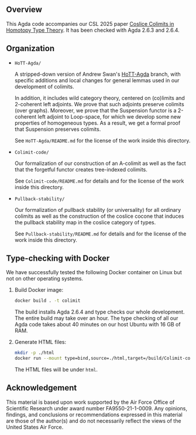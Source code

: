 ## Overview

  This Agda code accompanies our CSL 2025 paper [Coslice Colimits in Homotopy Type Theory](https://doi.org/10.4230/LIPIcs.CSL.2025.46).
  It has been checked with Agda 2.6.3 and 2.6.4.

## Organization

- `HoTT-Agda/`

  A stripped-down version of Andrew Swan's [HoTT-Agda](https://github.com/awswan/HoTT-Agda/tree/agda-2.6.1-compatible) branch,
  with specific additions and local changes for general lemmas used in our development of colimits.

  In addition, it includes wild category theory, centered on (co)limits and 2-coherent left adjoints. We prove that such adjoints
  preserve colimits (over graphs). Moreover, we prove that the Suspension functor is a 2-coherent left adjoint to Loop-space, for
  which we develop some new properties of homogeneous types. As a result, we get a formal proof that Suspension preserves colimits.

  See `HoTT-Agda/README.md` for the license of the work inside this directory.

- `Colimit-code/`

  Our formalization of our construction of an A-colimit
  as well as the fact that the forgetful functor creates
  tree-indexed colimits.

  See `Colimit-code/README.md` for details and for the
  license of the work inside this directory.

- `Pullback-stability/`

  Our formalization of pullback stability (or universality)
  for all ordinary colimits as well as the construction
  of the coslice cocone that induces the pullback stability
  map in the coslice category of types.

  See `Pullback-stability/README.md`
  for details and for the license of the work inside this
  directory.

## Type-checking with Docker

We have successfully tested the following Docker container on Linux but not on other operating systems.

1. Build Docker image:

   ```bash
   docker build . -t colimit
   ```

   The build installs Agda 2.6.4 and type checks our whole development.
   The entire build may take over an hour. The type checking of all our
   Agda code takes about 40 minutes on our host Ubuntu with 16 GB of RAM.

2. Generate HTML files:

   ```bash
   mkdir -p ./html
   docker run --mount type=bind,source=./html,target=/build/Colimit-code/html colimit
   ```

   The HTML files will be under `html`.

## Acknowledgement

  This material is based upon work supported by the Air Force Office of Scientific Research under award number FA9550-21-1-0009.
  Any opinions, findings, and conclusions or recommendations expressed in this material are those of the author(s) and do not
  necessarily reflect the views of the United States Air Force.
  